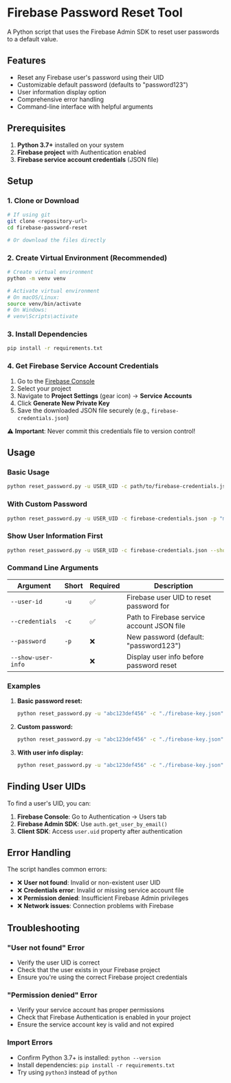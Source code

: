 # Firebase Password Reset Tool

A Python script that uses the Firebase Admin SDK to reset user passwords to a default value.

## Features

- Reset any Firebase user's password using their UID
- Customizable default password (defaults to "password123")
- User information display option
- Comprehensive error handling
- Command-line interface with helpful arguments

## Prerequisites

1. **Python 3.7+** installed on your system
2. **Firebase project** with Authentication enabled
3. **Firebase service account credentials** (JSON file)

## Setup

### 1. Clone or Download
```bash
# If using git
git clone <repository-url>
cd firebase-password-reset

# Or download the files directly
```

### 2. Create Virtual Environment (Recommended)
```bash
# Create virtual environment
python -m venv venv

# Activate virtual environment
# On macOS/Linux:
source venv/bin/activate
# On Windows:
# venv\Scripts\activate
```

### 3. Install Dependencies
```bash
pip install -r requirements.txt
```

### 4. Get Firebase Service Account Credentials

1. Go to the [Firebase Console](https://console.firebase.google.com/)
2. Select your project
3. Navigate to **Project Settings** (gear icon) → **Service Accounts**
4. Click **Generate New Private Key**
5. Save the downloaded JSON file securely (e.g., `firebase-credentials.json`)

⚠️ **Important**: Never commit this credentials file to version control!

## Usage

### Basic Usage
```bash
python reset_password.py -u USER_UID -c path/to/firebase-credentials.json
```

### With Custom Password
```bash
python reset_password.py -u USER_UID -c firebase-credentials.json -p "mynewpassword"
```

### Show User Information First
```bash
python reset_password.py -u USER_UID -c firebase-credentials.json --show-user-info
```

### Command Line Arguments

| Argument | Short | Required | Description |
|----------|-------|----------|-------------|
| `--user-id` | `-u` | ✅ | Firebase user UID to reset password for |
| `--credentials` | `-c` | ✅ | Path to Firebase service account JSON file |
| `--password` | `-p` | ❌ | New password (default: "password123") |
| `--show-user-info` | | ❌ | Display user info before password reset |

### Examples

1. **Basic password reset:**
   ```bash
   python reset_password.py -u "abc123def456" -c "./firebase-key.json"
   ```

2. **Custom password:**
   ```bash
   python reset_password.py -u "abc123def456" -c "./firebase-key.json" -p "tempPassword2024"
   ```

3. **With user info display:**
   ```bash
   python reset_password.py -u "abc123def456" -c "./firebase-key.json" --show-user-info
   ```

## Finding User UIDs

To find a user's UID, you can:

1. **Firebase Console**: Go to Authentication → Users tab
2. **Firebase Admin SDK**: Use `auth.get_user_by_email()` 
3. **Client SDK**: Access `user.uid` property after authentication

## Error Handling

The script handles common errors:

- ❌ **User not found**: Invalid or non-existent user UID
- ❌ **Credentials error**: Invalid or missing service account file
- ❌ **Permission denied**: Insufficient Firebase Admin privileges
- ❌ **Network issues**: Connection problems with Firebase

## Troubleshooting

### "User not found" Error
- Verify the user UID is correct
- Check that the user exists in your Firebase project
- Ensure you're using the correct Firebase project credentials

### "Permission denied" Error
- Verify your service account has proper permissions
- Check that Firebase Authentication is enabled in your project
- Ensure the service account key is valid and not expired

### Import Errors
- Confirm Python 3.7+ is installed: `python --version`
- Install dependencies: `pip install -r requirements.txt`
- Try using `python3` instead of `python`